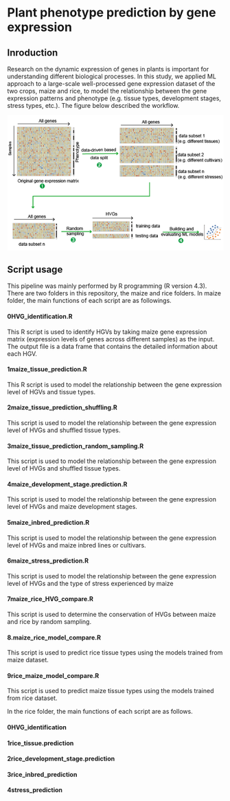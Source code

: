 # Plant phenotype prediction by gene expression

## Inroduction
Research on the dynamic expression of genes in plants is important for understanding different biological processes. In this study, we applied ML approach to a large-scale well-processed gene expression dataset of the two crops, maize and rice, to model the relationship between the gene expression patterns and phenotype (e.g. tissue types, development stages, stress types, etc.). The figure below described the workflow.

![image](https://github.com/Zefeng2018/plant-phenotype-prediction-by-gene-expression/blob/main/images/img.png)

## Script usage

This pipeline was mainly performed by R programming (R version 4.3). There are two folders in this repository, the maize and rice folders. In maize folder, the main functions of each script are as followings.

#### 0HVG_identification.R
This R script is used to identify HGVs by taking maize gene expression matrix (expression levels of genes across different samples) as the input. The output file is a data frame that contains the detailed information about each HGV. 
#### 1maize_tissue_prediction.R
This R script is used to model the relationship between the gene expression level of HGVs and tissue types.
#### 2maize_tissue_prediction_shuffling.R
This script is used to model the relationship between the gene expression level of HVGs and shuffled tissue types.
#### 3maize_tissue_prediction_random_sampling.R
This script is used to model the relationship between the gene expression level of HVGs and shuffled tissue types.
#### 4maize_development_stage.prediction.R
This script is used to model the relationship between the gene expression level of HVGs and maize development stages.
#### 5maize_inbred_prediction.R
This script is used to model the relationship between the gene expression level of HVGs and maize inbred lines or cultivars.
#### 6maize_stress_prediction.R
This script is used to model the relationship between the gene expression level of HVGs and the type of stress experienced by maize
#### 7maize_rice_HVG_compare.R
This script is used to determine the conservation of HVGs between maize and rice by random sampling.
#### 8.maize_rice_model_compare.R
This script is used to predict rice tissue types using the models trained from maize dataset.
#### 9rice_maize_model_compare.R
This script is used to predict maize tissue types using the models trained from rice dataset.

In the rice folder, the main functions of each script are as follows.
#### 0HVG_identification

#### 1rice_tissue.prediction

#### 2rice_development_stage.prediction

#### 3rice_inbred_prediction

#### 4stress_prediction
